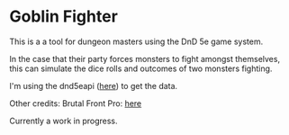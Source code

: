 # Goblin Fighter

This is a a tool for dungeon masters using the DnD 5e game system.

In the case that their party forces monsters to fight amongst themselves, this can simulate the dice rolls and outcomes of two monsters fighting.

I'm using the dnd5eapi ([here](https://www.dnd5eapi.co/)) to get the data.

Other credits:
Brutal Front Pro: [here](https://freefonts.co/fonts/brutal-font-pro-regular)

Currently a work in progress.